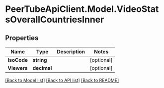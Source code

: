 # PeerTubeApiClient.Model.VideoStatsOverallCountriesInner

## Properties

Name | Type | Description | Notes
------------ | ------------- | ------------- | -------------
**IsoCode** | **string** |  | [optional] 
**Viewers** | **decimal** |  | [optional] 

[[Back to Model list]](../README.md#documentation-for-models) [[Back to API list]](../README.md#documentation-for-api-endpoints) [[Back to README]](../README.md)

